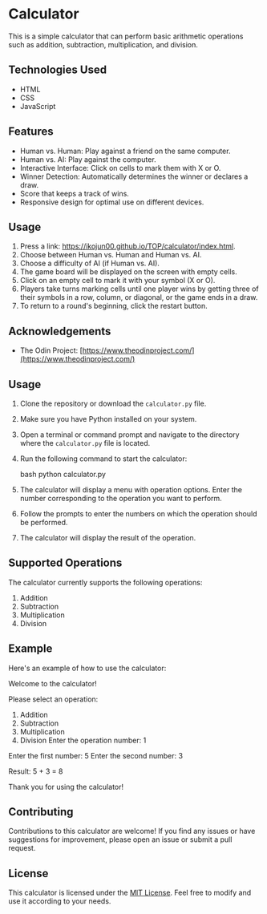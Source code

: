 # Calculator

This is a simple calculator that can perform basic arithmetic operations such as addition, subtraction, multiplication, and division.

## Technologies Used

- HTML
- CSS
- JavaScript

## Features

- Human vs. Human: Play against a friend on the same computer.
- Human vs. AI: Play against the computer.
- Interactive Interface: Click on cells to mark them with X or O.
- Winner Detection: Automatically determines the winner or declares a draw.
- Score that keeps a track of wins.
- Responsive design for optimal use on different devices.

## Usage

1. Press a link: https://ikojun00.github.io/TOP/calculator/index.html.
2. Choose between Human vs. Human and Human vs. AI.
3. Choose a difficulty of AI (if Human vs. AI).
4. The game board will be displayed on the screen with empty cells.
5. Click on an empty cell to mark it with your symbol (X or O).
6. Players take turns marking cells until one player wins by getting three of their symbols in a row, column, or diagonal, or the game ends in a draw.
7. To return to a round's beginning, click the restart button.

## Acknowledgements

- The Odin Project: [https://www.theodinproject.com/](https://www.theodinproject.com/)

## Usage

1. Clone the repository or download the `calculator.py` file.
2. Make sure you have Python installed on your system.
3. Open a terminal or command prompt and navigate to the directory where the `calculator.py` file is located.
4. Run the following command to start the calculator:

   bash
   python calculator.py

5. The calculator will display a menu with operation options. Enter the number corresponding to the operation you want to perform.
6. Follow the prompts to enter the numbers on which the operation should be performed.
7. The calculator will display the result of the operation.

## Supported Operations

The calculator currently supports the following operations:

1. Addition
2. Subtraction
3. Multiplication
4. Division

## Example

Here's an example of how to use the calculator:

Welcome to the calculator!

Please select an operation:

1. Addition
2. Subtraction
3. Multiplication
4. Division
   Enter the operation number: 1

Enter the first number: 5
Enter the second number: 3

Result: 5 + 3 = 8

Thank you for using the calculator!

## Contributing

Contributions to this calculator are welcome! If you find any issues or have suggestions for improvement, please open an issue or submit a pull request.

## License

This calculator is licensed under the [MIT License](LICENSE). Feel free to modify and use it according to your needs.
